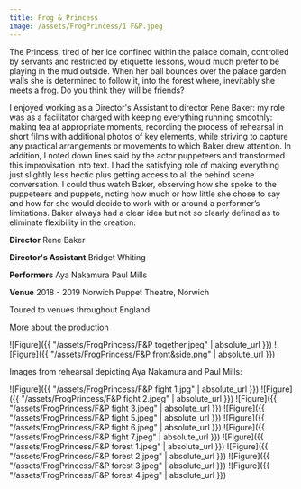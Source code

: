 ```yaml
---
title: Frog & Princess
image: /assets/FrogPrincess/1 F&P.jpeg
---
```


The Princess, tired of her ice confined within the palace domain, controlled by servants and restricted by etiquette lessons, would much prefer to be playing in the mud outside. When her ball bounces over the palace garden walls she is determined to follow it, into the forest where, inevitably she meets a frog. Do you think they will be friends?

I enjoyed working as a Director's Assistant to director Rene Baker: my role was as a facilitator
charged with keeping everything running smoothly: making tea at appropriate moments, recording the process of rehearsal in short films with additional photos of key elements, while striving to capture any practical arrangements or movements to which Baker drew attention. In addition, I noted down lines said by the actor puppeteers and transformed this improvisation into text. I had the satisfying role of making everything just slightly less hectic plus getting access to all the behind scene conversation. I could thus watch Baker, observing how she spoke to the puppeteers and puppets, noting how much or how little she chose to say and how far she would decide to work with or around a performer’s limitations. Baker always had a clear idea but not so clearly defined as to eliminate flexibility in the creation.

**Director**
Rene Baker

**Director's Assistant**
Bridget Whiting

**Performers**
Aya Nakamura
Paul Mills

**Venue**
2018 - 2019
Norwich Puppet Theatre, Norwich

Toured to venues throughout England

[More about the production](http://www.puppettheatre.co.uk/whats-on/puppetry/frog-and-princess)

![Figure]({{ "/assets/FrogPrincess/F&P together.jpeg" | absolute_url }})
![Figure]({{ "/assets/FrogPrincess/F&P front&side.png" | absolute_url }})

Images from rehearsal depicting Aya Nakamura and Paul Mills:

![Figure]({{ "/assets/FrogPrincess/F&P fight 1.jpg" | absolute_url }})
![Figure]({{ "/assets/FrogPrincess/F&P fight 2.jpeg" | absolute_url }})
![Figure]({{ "/assets/FrogPrincess/F&P fight 3.jpeg" | absolute_url }})
![Figure]({{ "/assets/FrogPrincess/F&P fight 5.jpeg" | absolute_url }})
![Figure]({{ "/assets/FrogPrincess/F&P fight 6.jpeg" | absolute_url }})
![Figure]({{ "/assets/FrogPrincess/F&P fight 7.jpeg" | absolute_url }})
![Figure]({{ "/assets/FrogPrincess/F&P forest 1.jpeg" | absolute_url }})
![Figure]({{ "/assets/FrogPrincess/F&P forest 2.jpeg" | absolute_url }})
![Figure]({{ "/assets/FrogPrincess/F&P forest 3.jpeg" | absolute_url }})
![Figure]({{ "/assets/FrogPrincess/F&P forest 4.jpeg" | absolute_url }})
